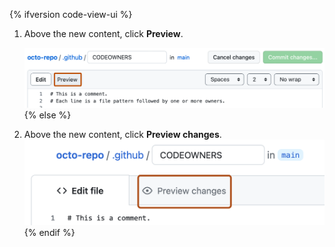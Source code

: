 {% ifversion code-view-ui %}
1. Above the new content, click **Preview**.

   ![Screenshot of a file in edit mode. Above the file's contents, a tab labeled "Preview" is outlined in dark orange.](/assets/images/help/repository/edit-readme-preview-changes.png)
{% else %}
1. Above the new content, click **Preview changes**.
   ![Screenshot of a file in edit mode. Above the file's contents, a tab labeled "Preview" is outlined in dark orange.](/assets/images/enterprise/repository/edit-readme-preview-changes.png)
{% endif %}

